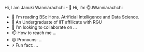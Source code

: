 Hi, I am Januki Wanniarachchi - 👋 Hi, I’m @JWanniarachchi
- 👀 I'm reading BSc Hons. Atrificial Intelligence and Data Science.
- 🌱 An Undergraduate of IIT affilicate with RGU
- 💞️ I’m looking to collaborate on ...
- 📫 How to reach me ...
- 😄 Pronouns: ...
- ⚡ Fun fact: ...

<!---
JWanniarachchi/JWanniarachchi is a ✨ special ✨ repository because its `README.md` (this file) appears on your GitHub profile.
You can click the Preview link to take a look at your changes.
--->
